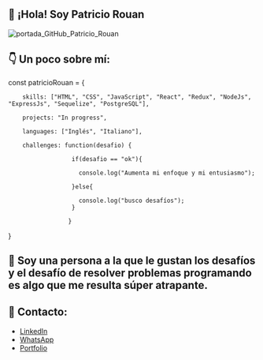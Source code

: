##  👋 ¡Hola! Soy Patricio Rouan

![portada_GitHub_Patricio_Rouan](https://user-images.githubusercontent.com/98271875/192088576-b8776536-1316-491e-bfa6-4e5a490522a2.gif)

##  👇 Un poco sobre mí: 

const patricioRouan = {

        skills: ["HTML", "CSS", "JavaScript", "React", "Redux", "NodeJs", "ExpressJs", "Sequelize", "PostgreSQL"],
        
        projects: "In progress",
        
        languages: ["Inglés", "Italiano"],
        
        challenges: function(desafio) {
        
                      if(desafio == "ok"){
                      
                        console.log("Aumenta mi enfoque y mi entusiasmo");
                        
                      }else{
                      
                        console.log("busco desafíos");
                      }
                      
                     }
                     

 }
## 🚀 Soy una persona a la que le gustan los desafíos y el desafío de resolver problemas programando es algo que me resulta súper atrapante. 


##  📲 Contacto: 
- [LinkedIn](https://www.linkedin.com/in/patricio-rouan/)
- [WhatsApp](https://api.whatsapp.com/send?phone=541133872411)
- [Portfolio](https://patriciorouan.github.io/Portfolio/)


<!--
**Patriciorouan/patriciorouan** is a ✨ _special_ ✨ repository because its `README.md` (this file) appears on your GitHub profile.

Here are some ideas to get you started:

- 🔭 I’m currently working on ...
- 🌱 I’m currently learning ...
- 👯 I’m looking to collaborate on ...
- 🤔 I’m looking for help with ...
- 💬 Ask me about ...
- 📫 How to reach me: ...
- 😄 Pronouns: ...
- ⚡ Fun fact: ...
-->
